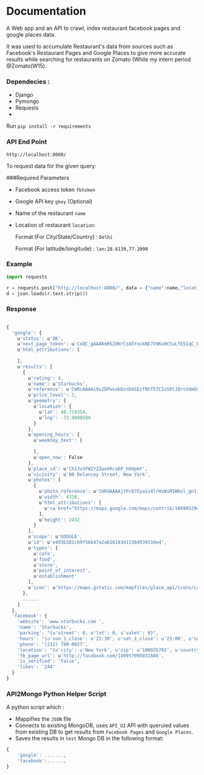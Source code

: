 
# Documentation 
A Web app and an API to crawl, index restaurant facebook pages and google places data.


It was used to accumulate  Restaurant's data from sources
such as Facebook's Restaurant Pages and Google Places to give
more accurate results while searching for restaurants on Zomato (While my intern period @Zomato(W15).

### Dependecies :
* Django
* Pymongo
* Requests
* 
Run `pip install -r requirements`

### API End Point
```http://localhost:8000/ ```


To request data for the given query: 

###Required Parameters


* Facebook access token `fbtoken`

* Google API key `gkey` (Optional)

* Name of the restaurant `name`

* Location of restaurant `location`:

    Format (For City/State/Country) : `Delhi`

    Format (For latitude/longitude) : `lan:28.6139,77.2090`

### Example

```python
import requests

r = requests.post("http://localhost:8000/", data = {"name":name,"location":location,"fbtoken":token})
d = json.loads(r.text.strip())
```
### Response
```javascript

{
  'google': {
    u'status': u'OK',
    u'next_page_token': u'CoQC_gAAAKmR5ZdHrCzA5YxxXNE7V9Ku0CSuLfE5IqC_F-HrG7CVtPtdnS5Jtj101bk2apPGTHZrNlX_mSJfSmGuDMlaoUDS21vIuqc9wqjTbu0airMpTR-tlE_nSXYVayysNuwPXfpyWAaI1Cp0cZ7MSXFk0cG3BmTZKtGGgLyrMw_6kWQp62GJI8qEWTE_jFpk_pMUvfV_9UUrM36XaukYXXuvVvRFE6CGDTXz7AjmIF9T8ZNDi8N2Bc3eKDYGtCjxNYDYekiNcMZs2X8pmNX0h2PwOn_9ykc1QDiRX_eCryI2LyvRHT_R3-iC3jYz1-jNSsEVdn_TE4F1rD54xo5qWk1avQcSEHbnE583sF5dkWRbLicZ6xgaFDEraGYkl309epfbDoOiX0UM-Fdy',
    u'html_attributions': [
      
    ],
    u'results': [
      {
        u'rating': 4,
        u'name': u'Starbucks',
        u'reference': u'CmRcAAAAi9s2DPwxabDznD4SEzfNhT57CIoS0tJQrsVUmGGgTzdb0y_VUXHEIUoSED50BUmCcTUs0blEOGNWQjBmstTbdM73tze7dsR9AJbnsz8HdM-yTtaMj7xoDKThRUCvwI_FEhCJtGky-DbtljKuj7JB15wEGhTiTB1yrwAMwiSfwYPuj62bPHWRjw',
        u'price_level': 2,
        u'geometry': {
          u'location': {
            u'lat': 40.719354,
            u'lng': -73.9898599
          }
        },
        u'opening_hours': {
          u'weekday_text': [
            
          ],
          u'open_now': False
        },
        u'place_id': u'ChIJvVFW2YZZwokRca6P_hbHpmY',
        u'vicinity': u'80 Delancey Street, New York',
        u'photos': [
          {
            u'photo_reference': u'CmRdAAAAjYPcQ7Eyaix4lrHzWsMIW6ol_gn1jxW3Gz1qaLsIi4VbQ3vQ2unWIr1Pueo8OQ2_Ei9QHv05ZXKnVuvDu2w5mPdBoLHSr_4crvJP5-4aBVqu17QpfVFUYo_peCcxuq4GEhCSQUs4qajtQCwzf-GXc3rdGhRRNzrwl1o1bwVl1-_Ho7c9zKXaiA',
            u'width': 4320,
            u'html_attributions': [
              u'<a href="https://maps.google.com/maps/contrib/106905294470212349895/photos">David Sonenberg</a>'
            ],
            u'height': 2432
          }
        ],
        u'scope': u'GOOGLE',
        u'id': u'e493b381c69f56b47a2a616193d1138d930310ed',
        u'types': [
          u'cafe',
          u'food',
          u'store',
          u'point_of_interest',
          u'establishment'
        ],
        u'icon': u'https://maps.gstatic.com/mapfiles/place_api/icons/cafe-71.png'
      },
      ......
    ]
  },
  'facebook': {
    'website': 'www.starbucks.com ',
    'name': 'Starbucks',
    'parking': "{u'street': 0, u'lot': 0, u'valet': 0}",
    'hours': "{u'sun_1_close': u'22:30', u'sat_1_close': u'23:00', u'sun_1_open': u'07:00', u'fri_1_close': u'23:00', u'thu_1_open': u'06:00', u'tue_1_close': u'23:00', u'sat_1_open': u'06:30', u'mon_1_open': u'06:00', u'mon_1_close': u'23:00', u'wed_1_open': u'06:00', u'wed_1_close': u'23:00', u'tue_1_open': u'06:00', u'fri_1_open': u'06:00', u'thu_1_close': u'23:00'}",
    'phone': '(212) 780-0027',
    'location': "{u'city': u'New York', u'zip': u'100035703', u'country': u'United States', u'longitude': Decimal('-73.9874725'), u'state': u'NY', u'street': u'145 2nd Ave', u'latitude': Decimal('40.7294388')}",
    'fb_page_url': u'http://facebook.com/149957095031686',
    'is_verified': 'False',
    'likes': '244'
  }
}
```
### API2Mongo Python Helper Script
  
A python script which :
* Mappifies the `JSON` file
* Connects to existing MongoDB, uses `API_UI` API with queruied values from existing DB to get results from `Facebook Pages` and `Google Places`.
* Saves the results in `test` Mongo DB in the following format:


```javascript
{
    'google': .......,
    'facebook':......,
}
```

